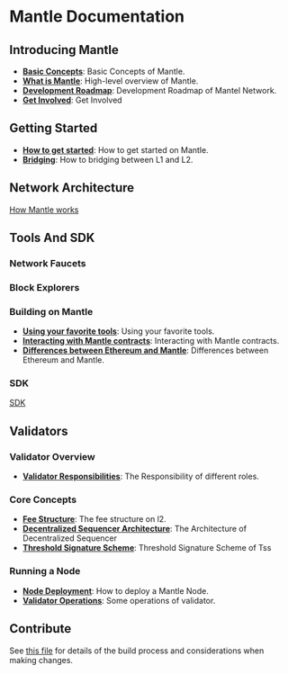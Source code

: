 <!--
layout: home
title: Mantle Documentation
description: 
sections:
  - title:Introducing Mantle
    desc: Learn more about Mantle Network
    url: /introduction/index.html
    icon:
  - title: Getting Started
    desc: Provide integration guidelines for specific topics.
    url: /guides/index.html
    icon: 
  - title: Network Architecture
    desc: Learn more about Mantle protocol.
    url: ./protocol/index.html
    icon: 
  - title: Tools and SDK
    desc: Start building on Mantle.
    url: ./developers/index.html
    icon: 
  - title: Validators
    desc: Learn more about Mantle Validators
    url: ./protocol/index.html
    
footer:
  newsletter: false
aside: false
-->

# Mantle Documentation

## Introducing Mantle

- **[Basic Concepts](./introduction/basic_concepts.md)**: Basic Concepts of Mantle.
- **[What is Mantle](./introduction/what_is_mantle.md)**: High-level overview of Mantle.
- **[Development Roadmap](./introduction/development_roadmap.md)**: Development Roadmap of Mantel Network.
- **[Get Involved](./introduction/get_involved.md)**: Get Involved

## Getting Started

- **[How to get started](./guides/get_start.md)**: How to get started on Mantle.
- **[Bridging](./guides/bridging.md)**: How to bridging between L1 and L2.

## Network Architecture

[How Mantle works](https://github.com/bitnetworkio/documents/blob/main/architecture/)

## Tools And SDK

### Network Faucets

### Block Explorers

### Building on Mantle

- **[Using your favorite tools](https://github.com/bitnetworkio/documents/blob/main/developer/building/using-your-favorite-tools)**: Using your favorite tools.
- **[Interacting with Mantle contracts](https://github.com/bitnetworkio/documents/blob/main/developer/building/interacting-with-bitnetwork-contracts)**: Interacting with Mantle contracts.
- **[Differences between Ethereum and Mantle](https://github.com/bitnetworkio/documents/blob/main/developer/building/differences-between-ethereum-and-bitnetwork)**: Differences between Ethereum and Mantle.


### SDK

[SDK](https://github.com/bitnetworkio/documents/blob/main/developer/sdk)

## Validators

### Validator Overview

- **[Validator Responsibilities](./protocol/validator)**: The Responsibility of different roles.

### Core Concepts

- **[Fee Structure](./protocol/concepts/fee.md)**: The fee structure on l2.
- **[Decentralized Sequencer Architecture](./protocol/concepts/decentralized_sequencer.md)**: The Architecture of Decentralized Sequencer 
- **[Threshold Signature Scheme](./protocol/concepts/threshold_signature.md)**: Threshold Signature Scheme of Tss

### Running a Node

- **[Node Deployment](./protocol/run_node/deploy_node.md)**: How to deploy a Mantle Node.
- **[Validator Operations](./protocol/run_node/validator_operation.md)**: Some operations of validator.


## Contribute

See [this file](https://github.com/bitnetworkio/documents/blob/main/DOCS_README.md) for details of the build process and considerations when making changes.
